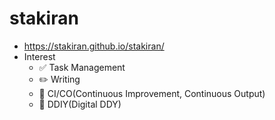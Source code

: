 # stakiran
- https://stakiran.github.io/stakiran/
- Interest
    - :white_check_mark: Task Management
    - :pencil2: Writing
    - :punch: CI/CO(Continuous Improvement, Continuous Output)
    - :hammer: DDIY(Digital DDY)
